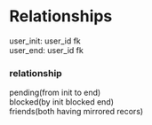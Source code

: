 # Relationships

user_init: user_id fk  
user_end: user_id fk  

### relationship
pending(from init to end)  
blocked(by init blocked end)  
friends(both having mirrored recors)  